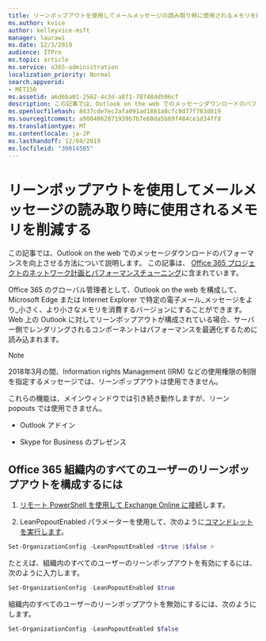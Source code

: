 ```yaml
---
title: リーンポップアウトを使用してメールメッセージの読み取り時に使用されるメモリを削減する
ms.author: kvice
author: kelleyvice-msft
manager: laurawi
ms.date: 12/3/2019
audience: ITPro
ms.topic: article
ms.service: o365-administration
localization_priority: Normal
search.appverid:
- MET150
ms.assetid: a6d6ba01-2562-4c3d-a8f1-78748dd506cf
description: この記事では、Outlook on the web でのメッセージダウンロードのパフォーマンスを向上させる方法について説明します。
ms.openlocfilehash: 8437cde7ec2afa091ad1881a8cfc0d77f783d819
ms.sourcegitcommit: a9804062071939b7b7e60da5b69f484ce1d34ff8
ms.translationtype: MT
ms.contentlocale: ja-JP
ms.lasthandoff: 12/04/2019
ms.locfileid: "39814585"
---
```

# <a name="use-lean-popouts-to-reduce-memory-used-when-reading-mail-messages"></a>リーンポップアウトを使用してメールメッセージの読み取り時に使用されるメモリを削減する

この記事では、Outlook on the web でのメッセージダウンロードのパフォーマンスを向上させる方法について説明します。 この記事は、 [Office 365 プロジェクトのネットワーク計画とパフォーマンスチューニング](https://aka.ms/tune)に含まれています。
  
Office 365 のグローバル管理者として、Outlook on the web を構成して、Microsoft Edge または Internet Explorer で特定の電子メール_メッセージをより_小さく、より小さなメモリを消費するバージョンにすることができます。 Web 上の Outlook に対してリーンポップアウトが構成されている場合、サーバー側でレンダリングされるコンポーネントはパフォーマンスを最適化するために読み込まれます。
  
> [!NOTE]
> 2018年3月の間、Information rights Management (IRM) などの使用権限の制限を指定するメッセージでは、リーンポップアウトは使用できません。
  
これらの機能は、メインウィンドウでは引き続き動作しますが、リーン popouts では使用できません。
  
- Outlook アドイン
  
- Skype for Business のプレゼンス
  
## <a name="to-configure-lean-popouts-for-all-users-within-your-office-365-organization"></a>Office 365 組織内のすべてのユーザーのリーンポップアウトを構成するには
  
1. [リモート PowerShell を使用して Exchange Online に接続](https://technet.microsoft.com/library/jj984289%28v=exchg.150%29.aspx )します。
  
2. LeanPopoutEnabled パラメーターを使用して、次のように[コマンドレットを実行します](https://technet.microsoft.com/library/aa997443%28v=exchg.160%29.aspx)。

  ```powershell
  Set-OrganizationConfig -LeanPopoutEnabled <$true |$false >
  ```

  たとえば、組織内のすべてのユーザーのリーンポップアウトを有効にするには、次のように入力します。
  
  ```powershell
  Set-OrganizationConfig -LeanPopoutEnabled $true
  ```

  組織内のすべてのユーザーのリーンポップアウトを無効にするには、次のようにします。

  ```powershell
  Set-OrganizationConfig -LeanPopoutEnabled $false
  ```
